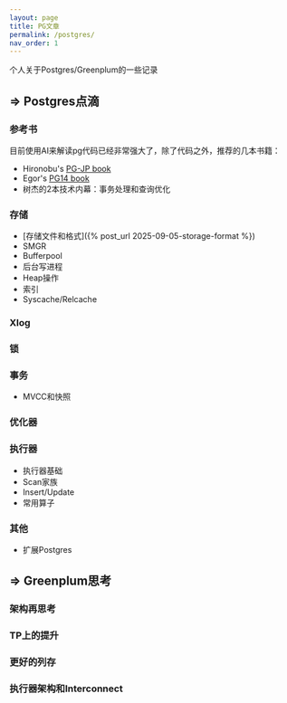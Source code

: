 ```yaml
---
layout: page
title: PG文章
permalink: /postgres/
nav_order: 1
---
```


个人关于Postgres/Greenplum的一些记录

## => Postgres点滴
### 参考书
目前使用AI来解读pg代码已经非常强大了，除了代码之外，推荐的几本书籍：
* Hironobu's [PG-JP book](https://www.interdb.jp/pg/)
* Egor's [PG14 book](https://postgrespro.com/community/books/internals)
* 树杰的2本技术内幕：事务处理和查询优化

### 存储
* [存储文件和格式]({% post_url 2025-09-05-storage-format %})
* SMGR
* Bufferpool
* 后台写进程
* Heap操作
* 索引
* Syscache/Relcache

### Xlog

### 锁

### 事务
* MVCC和快照

### 优化器

### 执行器
* 执行器基础
* Scan家族
* Insert/Update
* 常用算子

### 其他
* 扩展Postgres



## => Greenplum思考
### 架构再思考

### TP上的提升

### 更好的列存

### 执行器架构和Interconnect
